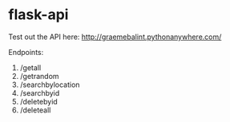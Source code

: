 # flask-api

Test out the API here: http://graemebalint.pythonanywhere.com/

Endpoints:
1. /getall
2. /getrandom
3. /searchbylocation
4. /searchbyid
5. /deletebyid
6. /deleteall
